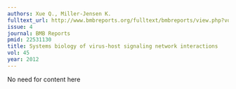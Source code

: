 ```yaml
---
authors: Xue Q., Miller-Jensen K.
fulltext_url: http://www.bmbreports.org/fulltext/bmbreports/view.php?vol=45&page=213
issue: 4
journal: BMB Reports
pmid: 22531130
title: Systems biology of virus-host signaling network interactions
vol: 45
year: 2012
---
```


No need for content here
